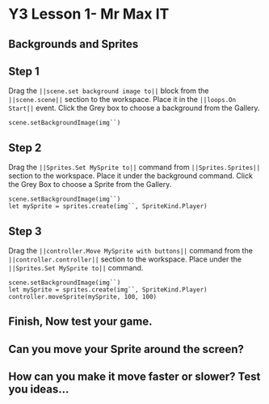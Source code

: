 # Y3 Lesson 1- Mr Max IT

## Backgrounds and Sprites

## Step 1
Drag the ``||scene.set background image to||`` block from the ``||scene.scene||`` section to the workspace.
Place it in the ``||loops.On Start||`` event.
Click the Grey box to choose a background from the Gallery.

```blocks
scene.setBackgroundImage(img``)

```
## Step 2 

Drag the ``||Sprites.Set MySprite to||`` command from ``||Sprites.Sprites||`` section to the workspace.
Place it under the background command.
Click the Grey Box to choose a Sprite from the Gallery.

```blocks
scene.setBackgroundImage(img``)
let mySprite = sprites.create(img``, SpriteKind.Player)
```

## Step 3

Drag the ``||controller.Move MySprite with buttons||`` command from the ``||controller.controller||`` section to the workspace.
Place under the ``||Sprites.Set MySprite to||`` command.

```blocks
scene.setBackgroundImage(img``)
let mySprite = sprites.create(img``, SpriteKind.Player)
controller.moveSprite(mySprite, 100, 100)
```
## Finish, Now test your game.
## Can you move your Sprite around the screen?
## How can you make it move faster or slower?  Test you ideas...




